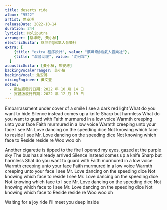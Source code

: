 ```yaml
---
title: deserts ride
album: "9522"
artist: 焦安溥
releaseDate: 2022-10-14
duration: 244
lyricist: Moliputra
arranger: [蔡坤奇, 黃小楨]
electricGuitar: 蔡坤奇@給氣人音樂社
extra: [
    {title: "extra 程序設計", value: "蔡坤奇@給氣人音樂社"},
    {title: "混音助理", value: "沈冠霖"}
  ]
acousticGuitar: [黃小楨, 焦安溥]
backingVocalArranger: 黃小楨
backingVocal: 焦安溥
mixingEngineer: 黃文萱
notes:
  - 數位版發行日期：2022 年 10 月 14 日
  - 實體版發行日期：2022 年 12 月 19 日
---
```

Embarrassment under cover of a smile
I see a dark red light
What do you want to hide
Silence instead comes up a knife
Sharp but harmless
What do you want to guard with
Faith murmured in a low voice
Warmth creeping unto your face
Faith murmured in a low voice
Warmth creeping unto your face
I see Mr. Love dancing on the speeding dice
Not knowing which face to reside
I see Mr. Love dancing on the speeding dice
Not knowing which face to
Reside reside re
Woo woo oh

Another cigarette is tipped to the fire
I opened my eyes, gazed at the purple sky
The bus has already arrived
Silence instead comes up a knife
Sharp but harmless
Shat do you want to guard with
Faith murmured in a low voice
Warmth creeping unto your face
Faith murmured in a low voice
Warmth creeping unto your face
I see Mr. Love dancing on the speeding dice
Not knowing which face to reside
I see Mr. Love dancing on the speeding dice
Not knowing which face to
I see Mr. Love dancing on the speeding dice
Not knowing which face to
I see Mr. Love dancing on the speeding dice
Not knowing which face to
Reside reside re
Woo woo oh

Waiting for a joy ride
I'll meet you deep inside
